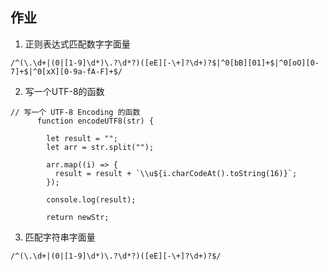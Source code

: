 ## 作业

1. 正则表达式匹配数字字面量

```
/^(\.\d+|(0|[1-9]\d*)\.?\d*?)([eE][-\+]?\d+)?$|^0[bB][01]+$|^0[oO][0-7]+$|^0[xX][0-9a-fA-F]+$/
```

2. 写一个UTF-8的函数

```
// 写一个 UTF-8 Encoding 的函数
      function encodeUTF8(str) {
      
      	let result = "";
        let arr = str.split("");
        
        arr.map((i) => {
          result = result + `\\u${i.charCodeAt().toString(16)}`;
        });

        console.log(result);

        return newStr;
```

3. 匹配字符串字面量

```
/^(\.\d+|(0|[1-9]\d*)\.?\d*?)([eE][-\+]?\d+)?$/
```

